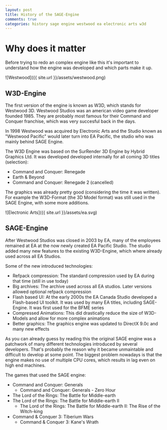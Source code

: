 ```yaml
---
layout: post
title: History of the SAGE-Engine
comments: true
categories: history sage engine westwood ea electronic arts w3d
---
```

# Why does it matter

Before trying to redo an complex engine like this it's important 
to understand how the engine was developed and which parts make it up.

![Westwood]({{ site.url }}/assets/westwood.png)

## __W3D-Engine__

The first version of the engine is known as W3D, which stands for Westwood 3D. 
Westwood Studios was an american video game developer founded 1985. They are probably most
famous for their Command and Conquer franchise, which was very succesful back in the days.

In 1998 Westwood was acquired by Electronic Arts and the Studio known as "Westwood Pacific" would later
turn into EA Pacific, the studio who was mainly behind SAGE Engine.

The W3D Engine was based on the SurRender 3D Engine by Hybrid Graphics Ltd.
It was developed developed internally for all coming 3D titles (selection):

- Command and Conquer: Renegade
- Earth & Beyond
- Command and Conquer: Renegade 2 (cancelled)

The graphics was already pretty good (considering the 
time it was written). For example the W3D-Format (the 3D Model format) was still used in the SAGE Engine,
with some more additions.

![Electronic Arts]({{ site.url }}/assets/ea.svg)

## __SAGE-Engine__

After Westwood Studios was closed in 2003 by EA, many of the employees remained at EA at the now newly
created EA Pacific Studio. The studio added many new features to the existing W3D-Engine, which where
already used across all EA Studios. 

Some of the new introduced technologies:

- Refpack compression: The standard compression used by EA during that time (still in use today)
- Big archives: The archive used across all EA studios. Later versions allowed optional refpack compression
- Flash based UI: At the early 2000s the EA Canada Studio developed a Flash-based UI toolkit. 
It was used by many EA titles, including SAGE-Engine. It was first used for the BFME series
- Compressed Animations: This did drastically reduce the size of W3D-Models and allow for more complex
animations
- Better graphics: The graphics engine was updated to DirectX 9.0c and many new effects

As you can already guess by reading this the original SAGE engine was a patchwork of many different
technologies introduced by several developers. That's probably the reason why it became unmaintable
and difficult to develop at some point. The biggest problem nowadays is that the engine makes
no use of multiple CPU cores, which results in lag even on high end machines.

The games that used the SAGE engine:

- Command and Conquer: Generals
    - Command and Conquer: Generals - Zero Hour
- The Lord of the Rings: The Battle for Middle-earth
- The Lord of the Rings: The Battle for Middle-earth II
    - The Lord of the Rings: The Battle for Middle-earth II: The Rise of the Witch-king
- Command & Conquer 3: Tiberium Wars
    - Command & Conquer 3: Kane's Wrath